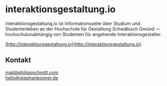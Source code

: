 # interaktionsgestaltung.io

interaktionsgestaltung.io ist Informationsseite über Studium und Studentenleben an der Hochschule für Gestaltung Schwäbisch Gmünd — hochschulunabhängig von Studenten für angehende Interaktionsgestalter.

[http://interaktionsgestaltung.io](http://interaktionsgestaltung.io)

## Kontakt
mail@philippschmitt.com  
hello@stephanbogner.de